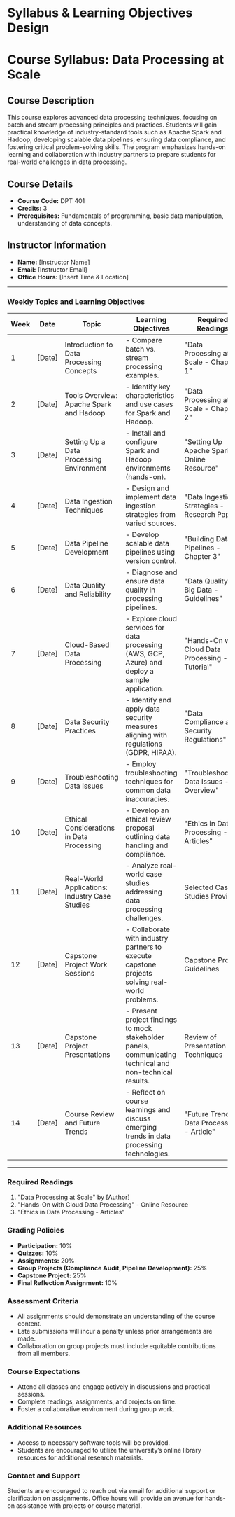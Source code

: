 Syllabus & Learning Objectives Design
=====================================

# Course Syllabus: Data Processing at Scale

## Course Description
This course explores advanced data processing techniques, focusing on batch and stream processing principles and practices. Students will gain practical knowledge of industry-standard tools such as Apache Spark and Hadoop, developing scalable data pipelines, ensuring data compliance, and fostering critical problem-solving skills. The program emphasizes hands-on learning and collaboration with industry partners to prepare students for real-world challenges in data processing.

## Course Details
- **Course Code:** DPT 401
- **Credits:** 3
- **Prerequisites:** Fundamentals of programming, basic data manipulation, understanding of data concepts.

## Instructor Information
- **Name:** [Instructor Name]
- **Email:** [Instructor Email]
- **Office Hours:** [Insert Time & Location]

---

### Weekly Topics and Learning Objectives

| Week | Date        | Topic                                      | Learning Objectives                                                                                                                      | Required Readings                               | Assessment Methods                                          |
|------|-------------|--------------------------------------------|------------------------------------------------------------------------------------------------------------------------------------------|-------------------------------------------------|----------------------------------------------------------|
| 1    | [Date]     | Introduction to Data Processing Concepts    | - Compare batch vs. stream processing examples.                                                                                          | "Data Processing at Scale - Chapter 1"         | Participation & Weekly Reflection Assignment              |
| 2    | [Date]     | Tools Overview: Apache Spark and Hadoop     | - Identify key characteristics and use cases for Spark and Hadoop.                                                                       | "Data Processing at Scale - Chapter 2"         | Quiz on tools                                            |
| 3    | [Date]     | Setting Up a Data Processing Environment     | - Install and configure Spark and Hadoop environments (hands-on).                                                                        | "Setting Up Apache Spark - Online Resource"     | Lab Assignment: Environment Setup                        |
| 4    | [Date]     | Data Ingestion Techniques                    | - Design and implement data ingestion strategies from varied sources.                                                                     | "Data Ingestion Strategies - Research Paper"    | Group Discussion on data sources                          |
| 5    | [Date]     | Data Pipeline Development                    | - Develop scalable data pipelines using version control.                                                                                  | "Building Data Pipelines - Chapter 3"           | Pipeline Project Proposal Draft                           |
| 6    | [Date]     | Data Quality and Reliability                 | - Diagnose and ensure data quality in processing pipelines.                                                                                | "Data Quality in Big Data - Guidelines"         | Case Study Analysis                                      |
| 7    | [Date]     | Cloud-Based Data Processing                  | - Explore cloud services for data processing (AWS, GCP, Azure) and deploy a sample application.                                          | "Hands-On with Cloud Data Processing - Tutorial" | Cloud Platform Setup Assignment                           |
| 8    | [Date]     | Data Security Practices                      | - Identify and apply data security measures aligning with regulations (GDPR, HIPAA).                                                    | "Data Compliance and Security Regulations"       | Compliance Audit Group Project                            |
| 9    | [Date]     | Troubleshooting Data Issues                  | - Employ troubleshooting techniques for common data inaccuracies.                                                                        | "Troubleshooting Data Issues - Overview"        | Troubleshooting Assignment                                 |
| 10   | [Date]     | Ethical Considerations in Data Processing    | - Develop an ethical review proposal outlining data handling and compliance.                                                              | "Ethics in Data Processing - Articles"          | Ethics Proposal Presentation                               |
| 11   | [Date]     | Real-World Applications: Industry Case Studies| - Analyze real-world case studies addressing data processing challenges.                                                                   | Selected Case Studies Provided                   | Case Study Presentations                                   |
| 12   | [Date]     | Capstone Project Work Sessions              | - Collaborate with industry partners to execute capstone projects solving real-world problems.                                           | Capstone Project Guidelines                       | Capstone Progress Report (check-in)                      |
| 13   | [Date]     | Capstone Project Presentations              | - Present project findings to mock stakeholder panels, communicating technical and non-technical results.                                | Review of Presentation Techniques                  | Capstone Project Final Presentation                        |
| 14   | [Date]     | Course Review and Future Trends              | - Reflect on course learnings and discuss emerging trends in data processing technologies.                                                | "Future Trends in Data Processing - Article"    | Final Course Reflection Assignment                        |

---

### Required Readings
1. "Data Processing at Scale" by [Author]
2. "Hands-On with Cloud Data Processing" - Online Resource
3. "Ethics in Data Processing - Articles"

### Grading Policies
- **Participation:** 10%
- **Quizzes:** 10%
- **Assignments:** 20%
- **Group Projects (Compliance Audit, Pipeline Development):** 25%
- **Capstone Project:** 25%
- **Final Reflection Assignment:** 10%

### Assessment Criteria
- All assignments should demonstrate an understanding of the course content.
- Late submissions will incur a penalty unless prior arrangements are made.
- Collaboration on group projects must include equitable contributions from all members.

### Course Expectations
- Attend all classes and engage actively in discussions and practical sessions.
- Complete readings, assignments, and projects on time.
- Foster a collaborative environment during group work.

### Additional Resources
- Access to necessary software tools will be provided.
- Students are encouraged to utilize the university’s online library resources for additional research materials.

### Contact and Support
Students are encouraged to reach out via email for additional support or clarification on assignments. Office hours will provide an avenue for hands-on assistance with projects or course material.